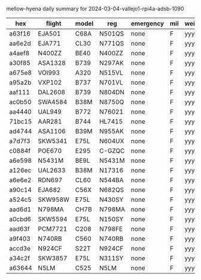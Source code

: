 mellow-hyena daily summary for 2024-03-04-vallejo1-rpi4a-adsb-1090

|hex|flight|model|reg|emergency|mil|weirdo|
|--|--|--|--|--|--|--|
|a63f16|EJA501|C68A|N501QS|none|F|yyy|
|aa6e2d|EJA771|CL30|N771QS|none|F|yyy|
|a4aef8|N400ZZ|BE40|N400ZZ|none|F|yyy|
|a30f85|ASA1328|B739|N297AK|none|F|yyy|
|a675e8|VOI993|A320|N515VL|none|F|yyy|
|a95a2b|VXP102|B737|N701VL|none|F|yyy|
|aaf111|DAL2608|B739|N804DN|none|F|yyy|
|ac0b50|SWA4584|B38M|N8750Q|none|F|yyy|
|aa4440|UAL949|B772|N76021|none|F|yyy|
|71bc15|AAR281|B744|HL7415|none|F|yyy|
|ad4744|ASA1106|B39M|N955AK|none|F|yyy|
|a7d7f3|SKW5341|E75L|N604UX|none|F|yyy|
|c0884f|POE670|E295|C-GZQC|none|F|yyy|
|a6e598|N5431M|BE9L|N5431M|none|F|yyy|
|a126ec|UAL2633|B38M|N17316|none|F|yyy|
|a6e6e2|RDN697|CL60|N544BA|none|F|yyy|
|a90c14|EJA682|C56X|N682QS|none|F|yyy|
|a524c5|SKW958W|E75L|N430SY|none|F|yyy|
|aad6d1|N798MA|CH7B|N798MA|none|F|yyy|
|a0cbd6|SKW5594|E75L|N150SY|none|F|yyy|
|aad63f|PCM7721|C208|N798FE|none|F|yyy|
|a9f403|N740RB|C560|N740RB|none|F|yyy|
|accd3e|N924CF|S22T|N924CF|none|F|yyy|
|a34c2f|SKW3857|E75L|N311SY|none|F|yyy|
|a63644|N5LM|C525|N5LM|none|F|yyy|
